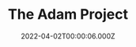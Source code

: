 ---
title: "The Adam Project"
year: 2022
date: 2022-04-02T00:00:06.000Z
permalink: /almanac/movies/2022-04-02-the-adam-project/index.html
link: https://letterboxd.com/rknightuk/film/the-adam-project/
rating: 3
tmdbid: 696806
---